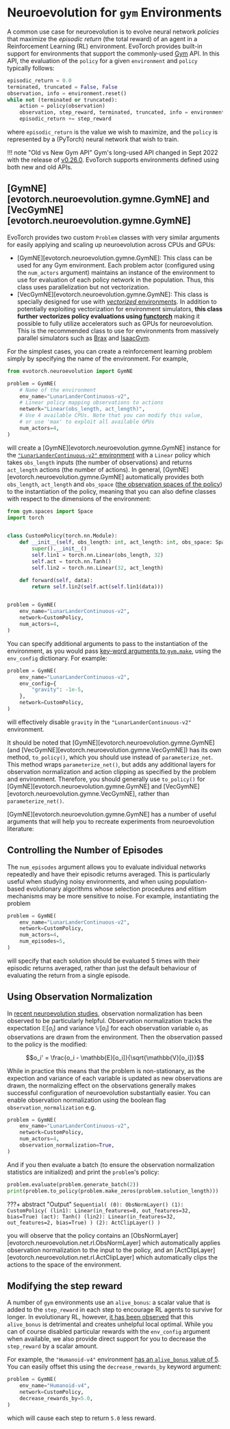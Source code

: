# Neuroevolution for `gym` Environments

A common use case for neuroevolution is to evolve neural network _policies_ that maximize the _episodic return_ (the total reward) of an agent in a Reinforcement Learning (RL) environment.
EvoTorch provides built-in support for environments that support the commonly-used [Gym](https://www.gymlibrary.ml/) API.
In this API, the evaluation of the `policy` for a given `environment` and `policy` typically follows:

```python
episodic_return = 0.0
terminated, truncated = False, False
observation, info = environment.reset()
while not (terminated or truncated):
    action = policy(observation)
    observation, step_reward, terminated, truncated, info = environment.step(action)
    episodic_return += step_reward
```

where `episodic_return` is the value we wish to maximize, and the `policy` is represented by a (PyTorch) neural network that wish to train.

!!! note "Old vs New Gym API"
    Gym's long-used API changed in Sept 2022 with the release of [v0.26.0](https://github.com/openai/gym/releases/tag/0.26.0). EvoTorch supports environments defined using both new and old APIs. 

## [GymNE][evotorch.neuroevolution.gymne.GymNE] and [VecGymNE][evotorch.neuroevolution.gymne.GymNE]

EvoTorch provides two custom `Problem` classes with very similar arguments for easily applying and scaling up neuroevolution across CPUs and GPUs:

* [GymNE][evotorch.neuroevolution.gymne.GymNE]: This class can be used for any Gym environment. Each problem actor (configured using the `num_actors` argument) maintains an instance of the environment to use for evaluation of each policy network in the population. Thus, this class uses parallelization but not vectorization.
* [VecGymNE][evotorch.neuroevolution.gymne.GymNE]: This class is specially designed for use with [_vectorized_ environments](https://www.gymlibrary.dev/content/vectorising/). In addition to potentially exploiting vectorization for environment simulators, **this class further vectorizes policy evaluations using [functorch](https://pytorch.org/functorch/stable/)** making it possible to fully utilize accelerators such as GPUs for neuroevolution. This is the recommended class to use for environments from massively parallel simulators such as [Brax](https://github.com/google/brax) and [IsaacGym](https://github.com/NVIDIA-Omniverse/OmniIsaacGymEnvs).

For the simplest cases, you can create a reinforcement learning problem simply by specifying the name of the environment. For example,

```python
from evotorch.neuroevolution import GymNE

problem = GymNE(
    # Name of the environment
    env_name="LunarLanderContinuous-v2",
    # Linear policy mapping observations to actions
    network="Linear(obs_length, act_length)",
    # Use 4 available CPUs. Note that you can modify this value,
    # or use 'max' to exploit all available GPUs
    num_actors=4,
)
```

will create a [GymNE][evotorch.neuroevolution.gymne.GymNE] instance for the [`"LunarLanderContinuous-v2"` environment](https://www.gymlibrary.ml/environments/box2d/lunar_lander/) with a `Linear` policy which takes `obs_length` inputs (the number of observations) and returns `act_length` actions (the number of actions). In general, [GymNE][evotorch.neuroevolution.gymne.GymNE] automatically provides both `obs_length`, `act_length` and `obs_space` ([the observation spaces of the policy](https://www.gymlibrary.ml/content/api/#gym.Env.observation_space)) to the instantiation of the policy, meaning that you can also define classes with respect to the dimensions of the environment:

```python
from gym.spaces import Space
import torch


class CustomPolicy(torch.nn.Module):
    def __init__(self, obs_length: int, act_length: int, obs_space: Space):
        super().__init__()
        self.lin1 = torch.nn.Linear(obs_length, 32)
        self.act = torch.nn.Tanh()
        self.lin2 = torch.nn.Linear(32, act_length)

    def forward(self, data):
        return self.lin2(self.act(self.lin1(data)))


problem = GymNE(
    env_name="LunarLanderContinuous-v2",
    network=CustomPolicy,
    num_actors=4,
)
```

You can specify additional arguments to pass to the instantiation of the environment, as you would pass [key-word arguments to `gym.make`](https://www.gymlibrary.ml/environments/box2d/lunar_lander/#arguments), using the `env_config` dictionary. For example:

```python
problem = GymNE(
    env_name="LunarLanderContinuous-v2",
    env_config={
        "gravity": -1e-5,
    },
    network=CustomPolicy,
)
```

will effectively disable `gravity` in the `"LunarLanderContinuous-v2"` environment.

It should be noted that [GymNE][evotorch.neuroevolution.gymne.GymNE] (and [VecGymNE][evotorch.neuroevolution.gymne.VecGymNE]) has its own method, `to_policy()`, which you should use instead of `parameterize_net`. This method wraps `parameterize_net()`, but adds any additional layers for observation normalization and action clipping as specified by the problem and environment. Therefore, you should generally use `to_policy()` for [GymNE][evotorch.neuroevolution.gymne.GymNE] and [VecGymNE][evotorch.neuroevolution.gymne.VecGymNE], rather than `parameterize_net()`.

[GymNE][evotorch.neuroevolution.gymne.GymNE] has a number of useful arguments that will help you to recreate experiments from neuroevolution literature:

## Controlling the Number of Episodes

The `num_episodes` argument allows you to evaluate individual networks repeatedly and have their episodic returns averaged. This is particularly useful when studying noisy environments, and when using population-based evolutionary algorithms whose selection procedures and elitism mechanisms may be more sensitive to noise. For example, instantiating the problem

```python
problem = GymNE(
    env_name="LunarLanderContinuous-v2",
    network=CustomPolicy,
    num_actors=4,
    num_episodes=5,
)
```

will specify that each solution should be evaluated $5$ times with their episodic returns averaged, rather than just the default behaviour of evaluating the return from a single episode.

## Using Observation Normalization

In [recent neuroevolution studies](https://arxiv.org/pdf/1703.03864.pdf), observation normalization has been observed to be particularly helpful. Observation normalization tracks the expectation $\mathbb{E}[o_i]$ and variance $\mathbb{V}[o_i]$ for each observation variable $o_i$ as observations are drawn from the environment. Then the observation passed to the policy is the modified:

$$o_i' = \frac{o_i - \mathbb{E}[o_i]}{\sqrt{\mathbb{V}[o_i]}}$$

While in practice this means that the problem is non-stationary, as the expection and variance of each variable is updated as new observations are drawn, the normalizing effect on the observations generally makes successful configuration of neuroevolution substantially easier. You can enable observation normalization using the boolean flag `observation_normalization` e.g.

```python
problem = GymNE(
    env_name="LunarLanderContinuous-v2",
    network=CustomPolicy,
    num_actors=4,
    observation_normalization=True,
)
```

And if you then evaluate a batch (to ensure the observation normalization statistics are initialized) and print the `problem`'s policy:

```python
problem.evaluate(problem.generate_batch(2))
print(problem.to_policy(problem.make_zeros(problem.solution_length)))
```

???+ abstract "Output"
    ```
    Sequential(
        (0): ObsNormLayer()
        (1): CustomPolicy(
            (lin1): Linear(in_features=8, out_features=32, bias=True)
            (act): Tanh()
            (lin2): Linear(in_features=32, out_features=2, bias=True)
        )
        (2): ActClipLayer()
    )
    ```

you will observe that the policy contains an [ObsNormLayer][evotorch.neuroevolution.net.rl.ObsNormLayer] which automatically applies observation normalization to the input to the policy, and an [ActClipLayer][evotorch.neuroevolution.net.rl.ActClipLayer] which automatically clips the actions to the space of the environment.

## Modifying the step reward

A number of `gym` environments use an `alive_bonus`: a scalar value that is added to the `step_reward` in each step to encourage RL agents to survive for longer. In evolutionary RL, however, [it has been observed](https://arxiv.org/pdf/2008.02387.pdf) that this `alive_bonus` is detrimental and creates unhelpful local optimal. While you can of course disabled particular rewards with the `env_config` argument when available, we also provide direct support for you to decrease the `step_reward` by a scalar amount.

For example, the `"Humanoid-v4"` environment [has an `alive_bonus` value of 5](https://www.gymlibrary.ml/environments/mujoco/humanoid/#rewards). You can easily offset this using the `decrease_rewards_by` keyword argument:

```python
problem = GymNE(
    env_name="Humanoid-v4",
    network=CustomPolicy,
    decrease_rewards_by=5.0,
)
```

which will cause each step to return `5.0` less reward.
